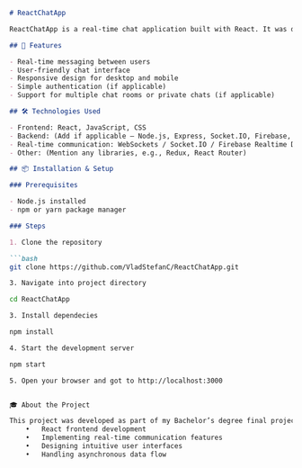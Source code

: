 
```markdown
# ReactChatApp

ReactChatApp is a real-time chat application built with React. It was developed as my Bachelor’s degree final project to demonstrate proficiency in modern web development, real-time communication, and frontend technologies.

## 🚀 Features

- Real-time messaging between users  
- User-friendly chat interface  
- Responsive design for desktop and mobile  
- Simple authentication (if applicable)  
- Support for multiple chat rooms or private chats (if applicable)

## 🛠️ Technologies Used

- Frontend: React, JavaScript, CSS  
- Backend: (Add if applicable — Node.js, Express, Socket.IO, Firebase, etc.)  
- Real-time communication: WebSockets / Socket.IO / Firebase Realtime Database  
- Other: (Mention any libraries, e.g., Redux, React Router)

## 📦 Installation & Setup

### Prerequisites

- Node.js installed  
- npm or yarn package manager

### Steps

1. Clone the repository

```bash
git clone https://github.com/VladStefanC/ReactChatApp.git

3. Navigate into project directory

cd ReactChatApp

3. Install dependecies

npm install 

4. Start the development server

npm start 

5. Open your browser and got to http://localhost:3000


🎓 About the Project

This project was developed as part of my Bachelor’s degree final project. It showcases skills in:
	•	React frontend development
	•	Implementing real-time communication features
	•	Designing intuitive user interfaces
	•	Handling asynchronous data flow
